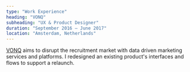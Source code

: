```yaml
---
type: "Work Experience"
heading: "VONQ"
subheading: "UX & Product Designer"
duration: "September 2016 – June 2017"
location: "Amsterdam, Netherlands"
---
```


[VONQ](http://www.vonq.com/) aims to disrupt the recruitment market with data driven marketing services and platforms. I redesigned an existing product's interfaces and flows to support a relaunch.
